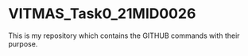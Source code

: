 # VITMAS_Task0_21MID0026
This is my repository which contains the GITHUB commands with their purpose.
